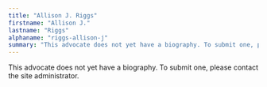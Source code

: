 ```yaml
---
title: "Allison J. Riggs"
firstname: "Allison J."
lastname: "Riggs"
alphaname: "riggs-allison-j"
summary: "This advocate does not yet have a biography. To submit one, please contact the site administrator."
---
```

This advocate does not yet have a biography. To submit one, please contact the site administrator.

